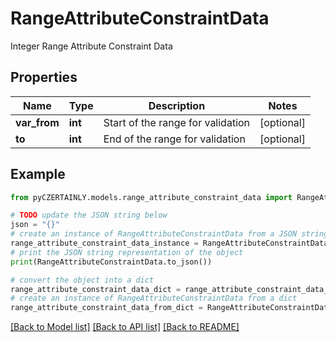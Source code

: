 # RangeAttributeConstraintData

Integer Range Attribute Constraint Data

## Properties

Name | Type | Description | Notes
------------ | ------------- | ------------- | -------------
**var_from** | **int** | Start of the range for validation | [optional] 
**to** | **int** | End of the range for validation | [optional] 

## Example

```python
from pyCZERTAINLY.models.range_attribute_constraint_data import RangeAttributeConstraintData

# TODO update the JSON string below
json = "{}"
# create an instance of RangeAttributeConstraintData from a JSON string
range_attribute_constraint_data_instance = RangeAttributeConstraintData.from_json(json)
# print the JSON string representation of the object
print(RangeAttributeConstraintData.to_json())

# convert the object into a dict
range_attribute_constraint_data_dict = range_attribute_constraint_data_instance.to_dict()
# create an instance of RangeAttributeConstraintData from a dict
range_attribute_constraint_data_from_dict = RangeAttributeConstraintData.from_dict(range_attribute_constraint_data_dict)
```
[[Back to Model list]](../README.md#documentation-for-models) [[Back to API list]](../README.md#documentation-for-api-endpoints) [[Back to README]](../README.md)


